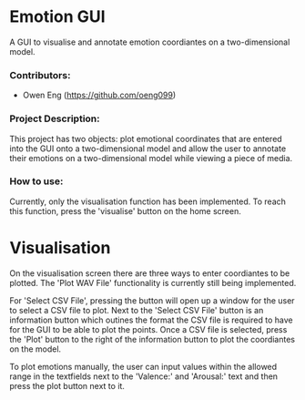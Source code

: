 # Emotion GUI

A GUI to visualise and annotate emotion coordiantes on a two-dimensional model.

### Contributors:

- Owen Eng (https://github.com/oeng099)

### Project Description:

This project has two objects: plot emotional coordinates that are entered into the GUI onto a two-dimensional model and allow the user to annotate their emotions on a two-dimensional model while viewing a piece of media. 

### How to use:

Currently, only the visualisation function has been implemented. To reach this function, press the 'visualise' button on the home screen.

# Visualisation

On the visualisation screen there are three ways to enter coordiantes to be plotted. The 'Plot WAV File' functionality is currently still being implemented. 

For 'Select CSV File', pressing the button will open up a window for the user to select a CSV file to plot. Next to the 'Select CSV File' button is an information button which outines the format the CSV file is required to have for the GUI to be able to plot the points. Once a CSV file is selected, press the 'Plot' button to the right of the information button to plot the coordiantes on the model.

To plot emotions manually, the user can input values within the allowed range in the textfields next to the 'Valence:' and 'Arousal:' text and then press the plot button next to it. 
